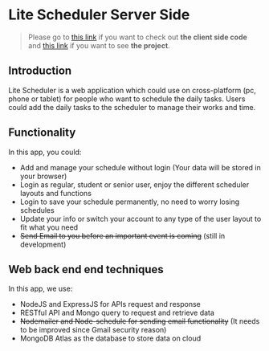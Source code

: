 # Lite Scheduler Server Side
 
 >Please go to [this link](https://github.com/klwaamzhang/lite-scheduler-client) if you want to check out __the client side code__ and [this link](https://klwaamzhang.github.io/lite-scheduler-client/) if you want to see __the project__.
 
 ## Introduction
 Lite Scheduler is a web application which could use on cross-platform (pc, phone or tablet) for people who want to schedule the daily tasks. Users could add the daily tasks to the scheduler to manage their works and time.

 ## Functionality
 In this app, you could:
* Add and manage your schedule without login (Your data will be stored in your browser)
* Login as regular, student or senior user, enjoy the different scheduler layouts and functions
* Login to save your schedule permanently, no need to worry losing schedules
* Update your info or switch your account to any type of the user layout to fit what you need
* <del>Send Email to you before an important event is coming</del> (still in development)

## Web back end end techniques
 In this app, we use:
 * NodeJS and ExpressJS for APIs request and response
 * RESTful API and Mongo query to request and retrieve data
 * <del>Nodemailer and Node-schedule for sending email functionality</del> (It needs to be improved since Gmail security reason)
 * MongoDB Atlas as the database to store data on cloud
 
